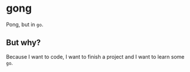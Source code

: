 # gong

Pong, but in `go`.


## But why?

Because I want to code, I want to finish a project and I want to learn some `go`.
